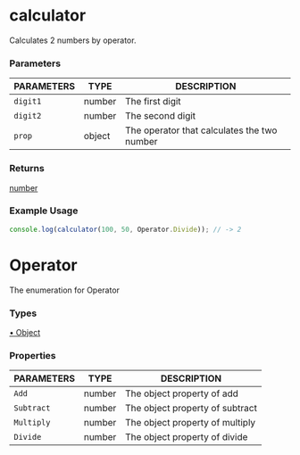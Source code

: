# calculator

Calculates 2 numbers by operator.

### Parameters

| PARAMETERS | TYPE | DESCRIPTION |
| ---------- | ---- | ----------- |
| `digit1`   | number | The first digit |
| `digit2`   | number | The second digit |
| `prop`     | object | The operator that calculates the two number |

### Returns

[number](https://developer.mozilla.org/en-US/docs/Web/JavaScript/Reference/Global_Objects/Number)

### Example Usage

```js
console.log(calculator(100, 50, Operator.Divide)); // -> 2
```

# Operator

The enumeration for Operator

### Types

[• Object](https://developer.mozilla.org/en-US/docs/Web/JavaScript/Reference/Global_Objects/Object)

### Properties

| PARAMETERS | TYPE | DESCRIPTION |
| ---------- | ---- | ----------- |
| `Add`      | number | The object property of add |
| `Subtract` | number | The object property of subtract |
| `Multiply` | number | The object property of multiply |
| `Divide`   | number | The object property of divide   |

